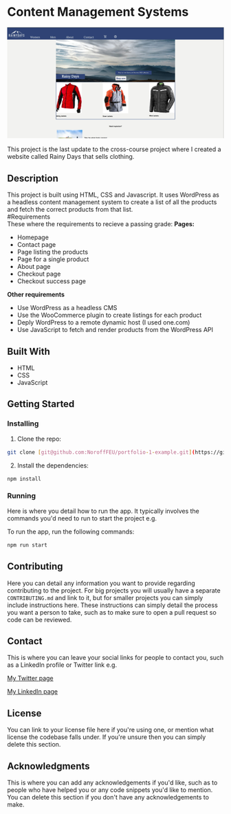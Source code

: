 # Content Management Systems

![image](/images/cms_screenshot.jpg)

This project is the last update to the cross-course project where I created a website called Rainy Days that sells clothing. 

## Description

This project is built using HTML, CSS and Javascript. It uses WordPress as a headless content management system to create a list of all the products and fetch the correct products from that list.  
 #Requirements  
 These where the requirements to recieve a passing grade: 
 **Pages:**
 - Homepage
 - Contact page
 - Page listing the products
 - Page for a single product
 - About page
 - Checkout page
 - Checkout success page

**Other requirements**  
- Use WordPress as a headless CMS
- Use the WooCommerce plugin to create listings for each product
- Deply WordPress to a remote dynamic host (I used one.com)
- Use JavaScript to fetch and render products from the WordPress API


## Built With
- HTML
- CSS
- JavaScript
## Getting Started

### Installing

1. Clone the repo:

```bash
git clone [git@github.com:NoroffFEU/portfolio-1-example.git](https://github.com/aurorarhagen/CMS.git)
```

2. Install the dependencies:

```
npm install
```

### Running

Here is where you detail how to run the app. It typically involves the commands you'd need to run to start the project e.g.

To run the app, run the following commands:

```bash
npm run start
```

## Contributing

Here you can detail any information you want to provide regarding contributing to the project. For big projects you will usually have a separate `CONTRIBUTING.md` and link to it, but for smaller projects you can simply include instructions here. These instructions can simply detail the process you want a person to take, such as to make sure to open a pull request so code can be reviewed.

## Contact

This is where you can leave your social links for people to contact you, such as a LinkedIn profile or Twitter link e.g.

[My Twitter page](www.twitter.com)

[My LinkedIn page](www.linkedin.com)

## License

You can link to your license file here if you're using one, or mention what license the codebase falls under. If you're unsure then you can simply delete this section.

## Acknowledgments

This is where you can add any acknowledgements if you'd like, such as to people who have helped you or any code snippets you'd like to mention. You can delete this section if you don't have any acknowledgements to make.

